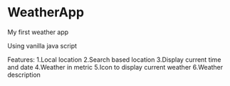 # WeatherApp
My first weather app

Using vanilla java script

Features:
1.Local location
2.Search based location
3.Display current time and date
4.Weather in metric
5.Icon to display current weather
6.Weather description
